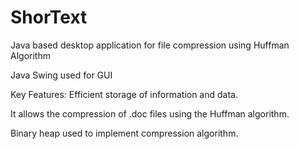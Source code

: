 # ShorText

Java based desktop application for file compression using Huffman Algorithm

Java Swing used for GUI

Key Features:
Efficient storage of information and data.

It allows the compression of .doc files using the Huffman algorithm.

Binary heap used to implement compression algorithm.
